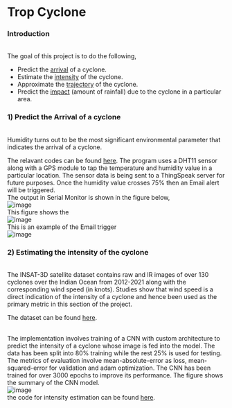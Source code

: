 # Trop Cyclone
<h3>Introduction</h3>
<br> The goal of this project is to do the following, <br>

*  Predict the [arrival]() of a cyclone.
*  Estimate the [intensity]() of the cyclone.
*  Approximate the [trajectory]() of the cyclone.
*  Predict the [impact]()  (amount of rainfall) due to the cyclone in a particular area.

<h3>1) Predict the Arrival of a cyclone</h3>
<br> Humidity turns out to be the most significant environmental parameter that indicates the arrival of a cyclone.

The relavant codes can be found [here](https://github.com/SIDDHARTH-S-001/tropical_cyclone/tree/main/Arrival/Using_DHT_and_Neo6M).
The program uses a DHT11 sensor along with a GPS module to tap the temperature and humidity value in a particular location. The sensor data is being sent to a ThingSpeak server for future purposes. Once the humidity value crosses 75% then an Email alert will be triggered.
<br> The output in Serial Monitor is shown in the figure below, 
<br> ![image](https://github.com/SIDDHARTH-S-001/tropical_cyclone/assets/73553742/38b06fa9-a2e7-4853-be1c-06f5530540b1)
<br> This figure shows the 
<br> ![image](https://github.com/SIDDHARTH-S-001/tropical_cyclone/assets/73553742/2a32dc4c-f34c-43ce-8f73-09d4fa87ac63)
<br> This is an example of the Email trigger
<br> ![image](https://github.com/SIDDHARTH-S-001/tropical_cyclone/assets/73553742/cc244234-4976-4300-83b0-010b209f82bd)

<h3>2) Estimating the intensity of the cyclone</h3>
<br> The INSAT-3D satellite dataset contains raw and IR images of over 130 cyclones over the Indian Ocean from 2012-2021 along with the corresponding wind speed (in knots). Studies show that wind speed is a direct indication of the intensity of a cyclone and hence been used as the primary metric in this section of the project. <br>

The dataset can be found [here](https://www.kaggle.com/datasets/sshubam/insat3d-infrared-raw-cyclone-images-20132021). 

<br> The implementation involves training of a CNN with custom architecture to predict the intensity of a cyclone whose image is fed into the model. The data has been split into 80% training while the rest 25% is used for testing. The metrics of evaluation involve mean-absolute-error as loss, mean-squared-error for validation and adam optimization. The CNN has been trained for over 3000 epochs to improve its performance. The figure shows the summary of the CNN model.
<br> ![image](https://github.com/SIDDHARTH-S-001/tropical_cyclone/assets/73553742/3b18e52a-b784-48db-923e-d9685f70cfe4)
<br> the code for intensity estimation can be found [here](https://github.com/SIDDHARTH-S-001/tropical_cyclone/tree/main/intensity_estimation_programs).


